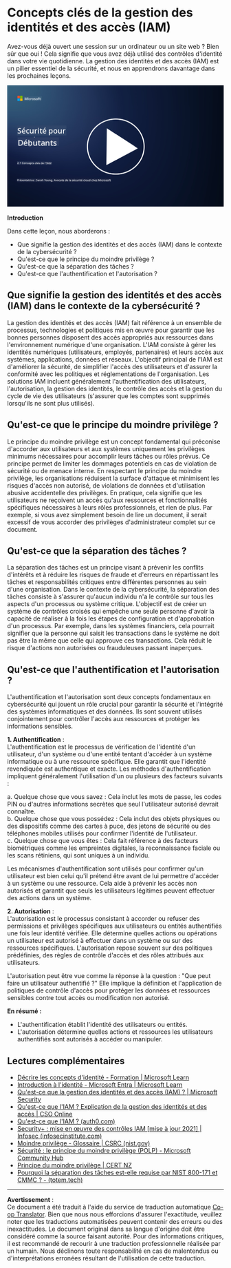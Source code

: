 <!--
CO_OP_TRANSLATOR_METADATA:
{
  "original_hash": "2e3864e3d579f0dbb4ac2ec8c5f82acf",
  "translation_date": "2025-09-03T18:04:42+00:00",
  "source_file": "2.1 IAM key concepts.md",
  "language_code": "fr"
}
-->
# Concepts clés de la gestion des identités et des accès (IAM)

Avez-vous déjà ouvert une session sur un ordinateur ou un site web ? Bien sûr que oui ! Cela signifie que vous avez déjà utilisé des contrôles d'identité dans votre vie quotidienne. La gestion des identités et des accès (IAM) est un pilier essentiel de la sécurité, et nous en apprendrons davantage dans les prochaines leçons.

[![Regarder la vidéo](../../translated_images/2-1_placeholder.00302da3e773051f1319ab8d93ff0f19d3e80a27d4f939e647839f280ac9c0fb.fr.png)](https://learn-video.azurefd.net/vod/player?id=3d2a9cb5-e25a-4b25-9e5a-b3fee2360f24)

**Introduction**

Dans cette leçon, nous aborderons :

- Que signifie la gestion des identités et des accès (IAM) dans le contexte de la cybersécurité ?
- Qu'est-ce que le principe du moindre privilège ?
- Qu'est-ce que la séparation des tâches ?
- Qu'est-ce que l'authentification et l'autorisation ?

## Que signifie la gestion des identités et des accès (IAM) dans le contexte de la cybersécurité ?

La gestion des identités et des accès (IAM) fait référence à un ensemble de processus, technologies et politiques mis en œuvre pour garantir que les bonnes personnes disposent des accès appropriés aux ressources dans l'environnement numérique d'une organisation. L'IAM consiste à gérer les identités numériques (utilisateurs, employés, partenaires) et leurs accès aux systèmes, applications, données et réseaux. L'objectif principal de l'IAM est d'améliorer la sécurité, de simplifier l'accès des utilisateurs et d'assurer la conformité avec les politiques et réglementations de l'organisation. Les solutions IAM incluent généralement l'authentification des utilisateurs, l'autorisation, la gestion des identités, le contrôle des accès et la gestion du cycle de vie des utilisateurs (s'assurer que les comptes sont supprimés lorsqu'ils ne sont plus utilisés).

## Qu'est-ce que le principe du moindre privilège ?

Le principe du moindre privilège est un concept fondamental qui préconise d'accorder aux utilisateurs et aux systèmes uniquement les privilèges minimums nécessaires pour accomplir leurs tâches ou rôles prévus. Ce principe permet de limiter les dommages potentiels en cas de violation de sécurité ou de menace interne. En respectant le principe du moindre privilège, les organisations réduisent la surface d'attaque et minimisent les risques d'accès non autorisé, de violations de données et d'utilisation abusive accidentelle des privilèges. En pratique, cela signifie que les utilisateurs ne reçoivent un accès qu'aux ressources et fonctionnalités spécifiques nécessaires à leurs rôles professionnels, et rien de plus. Par exemple, si vous avez simplement besoin de lire un document, il serait excessif de vous accorder des privilèges d'administrateur complet sur ce document.

## Qu'est-ce que la séparation des tâches ?

La séparation des tâches est un principe visant à prévenir les conflits d'intérêts et à réduire les risques de fraude et d'erreurs en répartissant les tâches et responsabilités critiques entre différentes personnes au sein d'une organisation. Dans le contexte de la cybersécurité, la séparation des tâches consiste à s'assurer qu'aucun individu n'a le contrôle sur tous les aspects d'un processus ou système critique. L'objectif est de créer un système de contrôles croisés qui empêche une seule personne d'avoir la capacité de réaliser à la fois les étapes de configuration et d'approbation d'un processus. Par exemple, dans les systèmes financiers, cela pourrait signifier que la personne qui saisit les transactions dans le système ne doit pas être la même que celle qui approuve ces transactions. Cela réduit le risque d'actions non autorisées ou frauduleuses passant inaperçues.

## Qu'est-ce que l'authentification et l'autorisation ?

L'authentification et l'autorisation sont deux concepts fondamentaux en cybersécurité qui jouent un rôle crucial pour garantir la sécurité et l'intégrité des systèmes informatiques et des données. Ils sont souvent utilisés conjointement pour contrôler l'accès aux ressources et protéger les informations sensibles.

**1. Authentification** :  
L'authentification est le processus de vérification de l'identité d'un utilisateur, d'un système ou d'une entité tentant d'accéder à un système informatique ou à une ressource spécifique. Elle garantit que l'identité revendiquée est authentique et exacte. Les méthodes d'authentification impliquent généralement l'utilisation d'un ou plusieurs des facteurs suivants :

   a. Quelque chose que vous savez : Cela inclut les mots de passe, les codes PIN ou d'autres informations secrètes que seul l'utilisateur autorisé devrait connaître.  
   b. Quelque chose que vous possédez : Cela inclut des objets physiques ou des dispositifs comme des cartes à puce, des jetons de sécurité ou des téléphones mobiles utilisés pour confirmer l'identité de l'utilisateur.  
   c. Quelque chose que vous êtes : Cela fait référence à des facteurs biométriques comme les empreintes digitales, la reconnaissance faciale ou les scans rétiniens, qui sont uniques à un individu.  

Les mécanismes d'authentification sont utilisés pour confirmer qu'un utilisateur est bien celui qu'il prétend être avant de lui permettre d'accéder à un système ou une ressource. Cela aide à prévenir les accès non autorisés et garantit que seuls les utilisateurs légitimes peuvent effectuer des actions dans un système.

**2. Autorisation** :  
L'autorisation est le processus consistant à accorder ou refuser des permissions et privilèges spécifiques aux utilisateurs ou entités authentifiés une fois leur identité vérifiée. Elle détermine quelles actions ou opérations un utilisateur est autorisé à effectuer dans un système ou sur des ressources spécifiques. L'autorisation repose souvent sur des politiques prédéfinies, des règles de contrôle d'accès et des rôles attribués aux utilisateurs.

L'autorisation peut être vue comme la réponse à la question : "Que peut faire un utilisateur authentifié ?" Elle implique la définition et l'application de politiques de contrôle d'accès pour protéger les données et ressources sensibles contre tout accès ou modification non autorisé.

**En résumé :**

- L'authentification établit l'identité des utilisateurs ou entités.  
- L'autorisation détermine quelles actions et ressources les utilisateurs authentifiés sont autorisés à accéder ou manipuler.

## Lectures complémentaires

- [Décrire les concepts d'identité - Formation | Microsoft Learn](https://learn.microsoft.com/training/modules/describe-identity-principles-concepts/?WT.mc_id=academic-96948-sayoung)  
- [Introduction à l'identité - Microsoft Entra | Microsoft Learn](https://learn.microsoft.com/azure/active-directory/fundamentals/identity-fundamental-concepts?WT.mc_id=academic-96948-sayoung)  
- [Qu'est-ce que la gestion des identités et des accès (IAM) ? | Microsoft Security](https://www.microsoft.com/security/business/security-101/what-is-identity-access-management-iam?WT.mc_id=academic-96948-sayoung)  
- [Qu'est-ce que l'IAM ? Explication de la gestion des identités et des accès | CSO Online](https://www.csoonline.com/article/518296/what-is-iam-identity-and-access-management-explained.html)  
- [Qu'est-ce que l'IAM ? (auth0.com)](https://auth0.com/blog/what-is-iam/)  
- [Security+ : mise en œuvre des contrôles IAM [mise à jour 2021] | Infosec (infosecinstitute.com)](https://resources.infosecinstitute.com/certifications/securityplus/security-implementing-identity-and-access-management-iam-controls/)  
- [Moindre privilège - Glossaire | CSRC (nist.gov)](https://csrc.nist.gov/glossary/term/least_privilege)  
- [Sécurité : le principe du moindre privilège (POLP) - Microsoft Community Hub](https://techcommunity.microsoft.com/t5/azure-sql-blog/security-the-principle-of-least-privilege-polp/ba-p/2067390?WT.mc_id=academic-96948-sayoung)  
- [Principe du moindre privilège | CERT NZ](https://www.cert.govt.nz/it-specialists/critical-controls/principle-of-least-privilege/)  
- [Pourquoi la séparation des tâches est-elle requise par NIST 800-171 et CMMC ? - (totem.tech)](https://www.totem.tech/cmmc-separation-of-duties/)  

---

**Avertissement** :  
Ce document a été traduit à l'aide du service de traduction automatique [Co-op Translator](https://github.com/Azure/co-op-translator). Bien que nous nous efforcions d'assurer l'exactitude, veuillez noter que les traductions automatisées peuvent contenir des erreurs ou des inexactitudes. Le document original dans sa langue d'origine doit être considéré comme la source faisant autorité. Pour des informations critiques, il est recommandé de recourir à une traduction professionnelle réalisée par un humain. Nous déclinons toute responsabilité en cas de malentendus ou d'interprétations erronées résultant de l'utilisation de cette traduction.